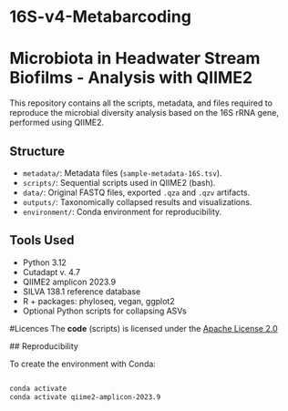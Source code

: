 # 16S-v4-Metabarcoding
# Microbiota in Headwater Stream Biofilms - Analysis with QIIME2

This repository contains all the scripts, metadata, and files required to reproduce the microbial diversity analysis based on the 16S rRNA gene, performed using QIIME2.

## Structure

- `metadata/`: Metadata files (`sample-metadata-16S.tsv`).
- `scripts/`: Sequential scripts used in QIIME2 (bash).
- `data/`: Original FASTQ files, exported `.qza` and `.qzv` artifacts.
- `outputs/`: Taxonomically collapsed results and visualizations.
- `environment/`: Conda environment for reproducibility.

## Tools Used
- Python 3.12
- Cutadapt v. 4.7  
- QIIME2 amplicon 2023.9
- SILVA 138.1 reference database
- R + packages: phyloseq, vegan, ggplot2
- Optional Python scripts for collapsing ASVs

#Licences
The **code** (scripts) is licensed under the [Apache License 2.0](LICENSE)

##️ Reproducibility

To create the environment with Conda:

```bash

conda activate
conda activate qiime2-amplicon-2023.9
